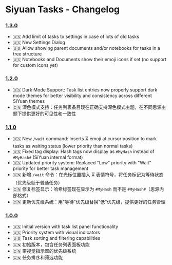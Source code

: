 # Siyuan Tasks - Changelog

### [1.3.0](https://github.com/Macavity/siyuan-tasks/releases/tag/v1.3.0)

- 🇺🇸 Add limit of tasks to settings in case of lots of old tasks
- 🇺🇸 New Settings Dialog
- 🇺🇸 Allow showing parent documents and/or notebooks for tasks in a tree structure
- 🇺🇸 Notebooks and Documents show their emoji icons if set (no support for custom icons yet)

### [1.2.0](https://github.com/Macavity/siyuan-tasks/releases/tag/v1.2.0)

- 🇺🇸 Dark Mode Support: Task list entries now properly support dark mode themes for better visibility and consistency across different SiYuan themes
- 🇨🇳 深色模式支持：任务列表条目现在正确支持深色模式主题，在不同思源主题下提供更好的可见性和一致性

### [1.1.0](https://github.com/Macavity/siyuan-tasks/releases/tag/v1.1.0)

- 🇺🇸 New `/wait` command: Inserts ⏳ emoji at cursor position to mark tasks as waiting status (lower priority than normal tasks)
- 🇺🇸 Fixed tag display: Hash tags now display as `#MyHash` instead of `#MyHash#` (SiYuan internal format)
- 🇺🇸 Updated priority system: Replaced "Low" priority with "Wait" priority for better task management
- 🇨🇳 新增 `/wait` 命令：在光标位置插入 ⏳ 表情符号，将任务标记为等待状态（优先级低于普通任务）
- 🇨🇳 修复标签显示：哈希标签现在显示为 `#MyHash` 而不是 `#MyHash#`（思源内部格式）
- 🇨🇳 更新优先级系统：用"等待"优先级替换"低"优先级，提供更好的任务管理

### [1.0.0](https://github.com/Macavity/siyuan-tasks/releases/tag/v1.0.0)

- 🇺🇸 Initial version with task list panel functionality
- 🇺🇸 Priority system with visual indicators
- 🇺🇸 Task sorting and filtering capabilities
- 🇨🇳 初始版本，包含任务列表面板功能
- 🇨🇳 带视觉指示器的优先级系统
- 🇨🇳 任务排序和筛选功能
